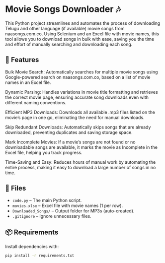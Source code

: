 # Movie Songs Downloader 🎶

This Python project streamlines and automates the process of downloading Telugu and other language (if available) movie songs from naasongs.com.co. Using Selenium and an Excel file with movie names, this tool allows you to download songs in bulk with ease, saving you the time and effort of manually searching and downloading each song.


## 🔧 Features

Bulk Movie Search: Automatically searches for multiple movie songs using Google-powered search on naasongs.com.co, based on a list of movie names in an Excel file.

Dynamic Parsing: Handles variations in movie title formatting and retrieves the correct movie page, ensuring accurate song downloads even with different naming conventions.

Efficient MP3 Downloads: Downloads all available .mp3 files listed on the movie’s page in one go, eliminating the need for manual downloads.

Skip Redundant Downloads: Automatically skips songs that are already downloaded, preventing duplicates and saving storage space.

Mark Incomplete Movies: If a movie’s songs are not found or no downloadable songs are available, it marks the movie as Incomplete in the Excel file, helping you track progress.

Time-Saving and Easy: Reduces hours of manual work by automating the entire process, making it easy to download a large number of songs in no time.

## 📁 Files

- `code.py` – The main Python script.
- `movies.xlsx` – Excel file with movie names (1 per row).
- `Downloaded_Songs/` – Output folder for MP3s (auto-created).
- `.gitignore` – Ignore unnecessary files.

## 📦 Requirements

Install dependencies with:

```bash
pip install -r requirements.txt

